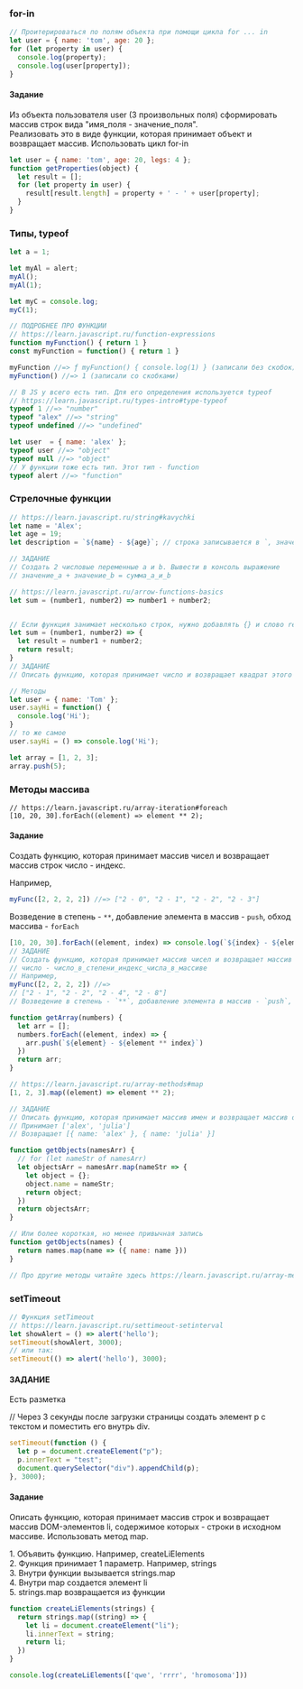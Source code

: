 ### for-in
```js
// Проитерироваться по полям объекта при помощи цикла for ... in
let user = { name: 'tom', age: 20 };
for (let property in user) {
  console.log(property);
  console.log(user[property]);
}
```
#### Задание
Из объекта пользователя user (3 произвольных поля) сформировать массив строк вида "имя_поля - значение_поля". \
Реализовать это в виде функции, которая принимает объект и возвращает массив. Использовать цикл for-in

```js
let user = { name: 'tom', age: 20, legs: 4 };
function getProperties(object) {
  let result = [];
  for (let property in user) {
    result[result.length] = property + ' - ' + user[property];
  }
}
```

### Типы, typeof
```js
let a = 1;

let myAl = alert;
myAl();
myAl(1);

let myC = console.log;
myC(1);

// ПОДРОБНЕЕ ПРО ФУНКЦИИ
// https://learn.javascript.ru/function-expressions
function myFunction() { return 1 }
const myFunction = function() { return 1 }

myFunction //=> ƒ myFunction() { console.log(1) } (записали без скобок)
myFunction() //=> 1 (записали со скобками)

// В JS у всего есть тип. Для его определения используется typeof
// https://learn.javascript.ru/types-intro#type-typeof
typeof 1 //=> "number"
typeof "alex" //=> "string"
typeof undefined //=> "undefined"

let user  = { name: 'alex' };
typeof user //=> "object"
typeof null //=> "object"
// У функции тоже есть тип. Этот тип - function
typeof alert //=> "function"
```


### Стрелочные функции

```js
// https://learn.javascript.ru/string#kavychki
let name = 'Alex';
let age = 19;
let description = `${name} - ${age}`; // строка записывается в `, значения - в ${}

// ЗАДАНИЕ
// Создать 2 числовые переменные a и b. Вывести в консоль выражение
// значение_a + значение_b = сумма_a_и_b

// https://learn.javascript.ru/arrow-functions-basics
let sum = (number1, number2) => number1 + number2;


// Если функция занимает несколько строк, нужно добавлять {} и слово return
let sum = (number1, number2) => {
  let result = number1 + number2;
  return result;
}
// ЗАДАНИЕ
// Описать функцию, которая принимает число и возвращает квадрат этого числа

// Методы
let user = { name: 'Tom' };
user.sayHi = function() {
  console.log('Hi');
}
// то же самое
user.sayHi = () => console.log('Hi');

let array = [1, 2, 3];
array.push(5);

```

### Методы массива

```
// https://learn.javascript.ru/array-iteration#foreach
[10, 20, 30].forEach((element) => element ** 2);
```

#### Задание

Создать функцию, которая принимает массив чисел и возвращает массив строк
число - индекс.

Например,

```js
myFunc([2, 2, 2, 2]) //=> ["2 - 0", "2 - 1", "2 - 2", "2 - 3"]
```

Возведение в степень - `**`, добавление элемента в массив - `push`, обход массива - `forEach`

```js
[10, 20, 30].forEach((element, index) => console.log(`${index} - ${element}`));
// ЗАДАНИЕ
// Создать функцию, которая принимает массив чисел и возвращает массив строк
// число - число_в_степени_индекс_числа_в_массиве
// Например,
myFunc([2, 2, 2, 2]) //=>
// ["2 - 1", "2 - 2", "2 - 4", "2 - 8"]
// Возведение в степень - `**`, добавление элемента в массив - `push`, обход массива - `forEach`

function getArray(numbers) {
  let arr = [];
  numbers.forEach((element, index) => {
    arr.push(`${element} - ${element ** index}`)
  })
  return arr;
}

// https://learn.javascript.ru/array-methods#map
[1, 2, 3].map((element) => element ** 2);

// ЗАДАНИЕ
// Описать функцию, которая принимает массив имен и возвращает массив объектов { name: имя }
// Принимает ['alex', 'julia']
// Возвращает [{ name: 'alex' }, { name: 'julia' }]

function getObjects(namesArr) {
  // for (let nameStr of namesArr)
  let objectsArr = namesArr.map(nameStr => {
    let object = {};
    object.name = nameStr;
    return object;
  })
  return objectsArr;
}

// Или более короткая, но менее привычная запись
function getObjects(names) {
  return names.map(name => ({ name: name }))
}

// Про другие методы читайте здесь https://learn.javascript.ru/array-methods
```

### setTimeout
```js
// Функция setTimeout
// https://learn.javascript.ru/settimeout-setinterval
let showAlert = () => alert('hello');
setTimeout(showAlert, 3000);
// или так:
setTimeout(() => alert('hello'), 3000);
```
#### ЗАДАНИЕ
Есть разметка <div></div>
// Через 3 секунды после загрузки страницы создать элемент p с текстом и поместить его внутрь div.

```js
setTimeout(function () {
  let p = document.createElement("p");
  p.innerText = "test";
  document.querySelector("div").appendChild(p);
}, 3000);
```

#### Задание

Описать функцию, которая принимает массив строк и возвращает массив DOM-элементов li, содержимое которых - строки в исходном массиве. Использовать метод map.

1\. Объявить функцию. Например, createLiElements \
2\. Функция принимает 1 параметр. Например, strings \
3\. Внутри функции вызывается strings.map \
4\. Внутри map создается элемент li \
5\. strings.map возвращается из функции

```js
function createLiElements(strings) {
  return strings.map((string) => {
    let li = document.createElement("li");
    li.innerText = string;
    return li;
  })
}

console.log(createLiElements(['qwe', 'rrrr', 'hromosoma']))
```
